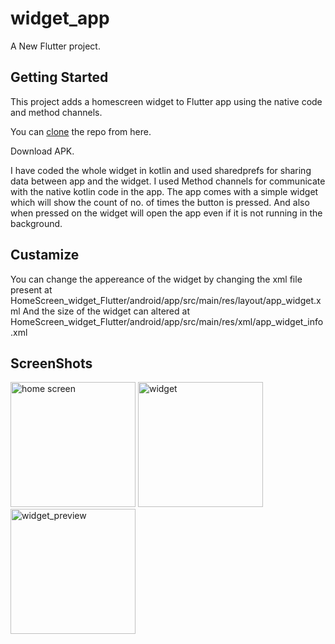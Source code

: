 # widget_app

A New Flutter project.

## Getting Started

This project adds a homescreen widget to Flutter app using the native code and method channels.

You can [clone](https://github.com/nandam2003/HomeScreen_widget_Flutter.git) the repo from here. 

Download APK.

I have coded the whole widget in kotlin and used sharedprefs for sharing data between app and the widget.
I used Method channels for communicate with the native kotlin code in the app.
The app comes with a simple widget which will show the count of no. of times the button is pressed. 
And also when pressed on the widget will open the app even if it is not running in the background.

## Custamize
You can change the appereance of the widget by changing the xml file present at HomeScreen_widget_Flutter/android/app/src/main/res/layout/app_widget.xml
And the size of the widget can altered at HomeScreen_widget_Flutter/android/app/src/main/res/xml/app_widget_info.xml

## ScreenShots

<div>
<image width="200px" alt="home screen" src="https://raw.githubusercontent.com/nandam2003/HomeScreen_widget_Flutter/master/screenshots/app_inside.jpg">
<image width="200px" alt="widget" src="https://raw.githubusercontent.com/nandam2003/HomeScreen_widget_Flutter/master/screenshots/widget.jpg">
<image width="200px" alt="widget_preview" src="https://raw.githubusercontent.com/nandam2003/HomeScreen_widget_Flutter/master/screenshots/widget_preview.jpg">
</div>


